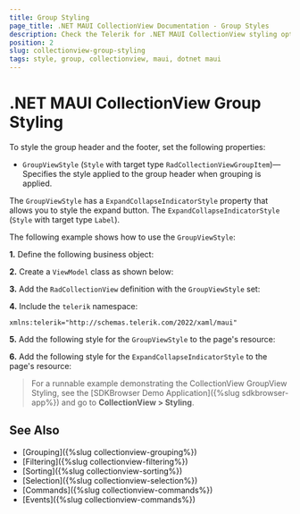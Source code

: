 ```yaml
---
title: Group Styling
page_title: .NET MAUI CollectionView Documentation - Group Styles
description: Check the Telerik for .NET MAUI CollectionView styling options for the Group.
position: 2
slug: collectionview-group-styling
tags: style, group, collectionview, maui, dotnet maui
---
```


# .NET MAUI CollectionView Group Styling

To style the group header and the footer, set the following properties:

* `GroupViewStyle` (`Style` with target type `RadCollectionViewGroupItem`)&mdash;Specifies the style applied to the group header when grouping is applied.

The `GroupViewStyle` has a `ExpandCollapseIndicatorStyle` property that allows you to style the expand button. The `ExpandCollapseIndicatorStyle` (`Style` with target type `Label`).

The following example shows how to use the `GroupViewStyle`:

**1.** Define the following business object:

<snippet id='collectionview-datamodel' />

**2.** Create a `ViewModel` class as shown below:

<snippet id='collectionview-viewmodel' />

**3.** Add the `RadCollectionView` definition with the `GroupViewStyle` set:

<snippet id='collectionview-groupview-style' />

**4.** Include the `telerik` namespace:

```XAML
xmlns:telerik="http://schemas.telerik.com/2022/xaml/maui" 
```

**5.** Add the following style for the `GroupViewStyle` to the page's resource:

<snippet id='contentview-groupview-style-resources' />

**6.** Add the following style for the `ExpandCollapseIndicatorStyle` to the page's resource:

<snippet id='collectionview-group-expand-collapse-indicator-resources' />

> For a runnable example demonstrating the CollectionView GroupView Styling, see the [SDKBrowser Demo Application]({%slug sdkbrowser-app%}) and go to **CollectionView > Styling**.

## See Also

- [Grouping]({%slug collectionview-grouping%})
- [Filtering]({%slug collectionview-filtering%})
- [Sorting]({%slug collectionview-sorting%})
- [Selection]({%slug collectionview-selection%})
- [Commands]({%slug collectionview-commands%})
- [Events]({%slug collectionview-commands%})
